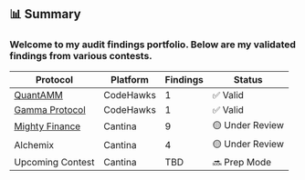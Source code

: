 ## 📊 Summary
### Welcome to my audit findings portfolio. Below are my validated findings from various contests.

| Protocol        | Platform     | Findings | Status         |
|-----------------|--------------|----------|----------------|
| [QuantAMM](./QuantAMM/readme.md)        | CodeHawks    | 1        | ✅ Valid        |
| [Gamma Protocol](./Gamma_Liquidity_Management/README.md)  | CodeHawks    | 1        | ✅ Valid        |
| [Mighty Finance](./Might_Finance/readme.md)  | Cantina      | 9        | 🟡 Under Review |
| Alchemix        | Cantina      | 4        | 🟡 Under Review |
| Upcoming Contest| Cantina      | TBD      | 🔜 Prep Mode    |
